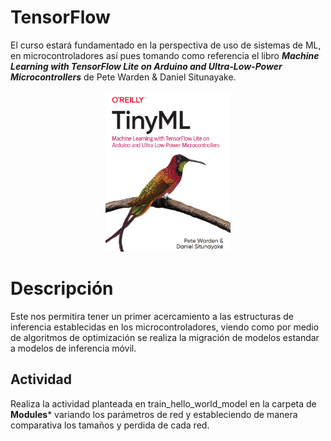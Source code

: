 # TensorFlow
El curso estará fundamentado en la perspectiva de uso de sistemas de ML, en microcontroladores así pues tomando como referencia el libro ***Machine Learning with TensorFlow Lite on Arduino and Ultra-Low-Power Microcontrollers*** de Pete Warden & Daniel Situnayake. 
<center><img src="images/portada.PNG" alt="drawing" width="200"/>
</center> 

# Descripción
Este nos permitira tener un primer acercamiento a las estructuras de inferencia establecidas en los microcontroladores, viendo como por medio de algoritmos de optimización se realiza la migración de modelos estandar a modelos de inferencia móvil.

## Actividad
Realiza la actividad planteada en train_hello_world_model en la carpeta de **Modules*** variando los parámetros de red y estableciendo de manera comparativa los tamaños y perdida de cada red.

